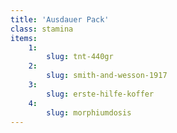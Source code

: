 ```yaml
---
title: 'Ausdauer Pack'
class: stamina
items:
    1:
        slug: tnt-440gr
    2:
        slug: smith-and-wesson-1917
    3:
        slug: erste-hilfe-koffer
    4:
        slug: morphiumdosis
---
```

